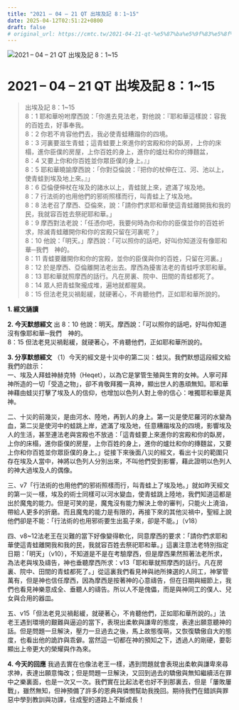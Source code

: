```yaml
---
title: "2021 – 04 – 21 QT 出埃及記 8：1~15"
date: 2025-04-12T02:51:22+0800
draft: false
# original_url: https://cmtc.tw/2021-04-21-qt-%e5%87%ba%e5%9f%83%e5%8f%8a%e8%a8%98-8%ef%bc%9a115
---
```


![2021 – 04 – 21 QT 出埃及記 8：1\~15](/images/qt.jpg   "2021 – 04 – 21 QT 出埃及記 8：1\~15")

# 2021 – 04 – 21 QT 出埃及記 8：1\~15

> 出埃及記 8：1\~15  
> 8：1 耶和華吩咐摩西說：「你進去見法老，對他說：『耶和華這樣說：容我的百姓去，好事奉我。  
> 8：2 你若不肯容他們去，我必使青蛙糟蹋你的四境。  
> 8：3 河裏要滋生青蛙；這青蛙要上來進你的宮殿和你的臥房，上你的床榻，進你臣僕的房屋，上你百姓的身上，進你的爐灶和你的摶麵盆，  
> 8：4 又要上你和你百姓並你眾臣僕的身上。』」  
> 8：5 耶和華曉諭摩西說：「你對亞倫說：『把你的杖伸在江、河、池以上，使青蛙到埃及地上來。』」  
> 8：6 亞倫便伸杖在埃及的諸水以上，青蛙就上來，遮滿了埃及地。  
> 8：7 行法術的也用他們的邪術照樣而行，叫青蛙上了埃及地。  
> 8：8 法老召了摩西、亞倫來，說：「請你們求耶和華使這青蛙離開我和我的民，我就容百姓去祭祀耶和華。」  
> 8：9 摩西對法老說：「任憑你吧，我要何時為你和你的臣僕並你的百姓祈求，除滅青蛙離開你和你的宮殿只留在河裏呢？」  
> 8：10 他說：「明天。」摩西說：「可以照你的話吧，好叫你知道沒有像耶和華─我們　神的。  
> 8：11 青蛙要離開你和你的宮殿，並你的臣僕與你的百姓，只留在河裏。」  
> 8：12 於是摩西、亞倫離開法老出去。摩西為擾害法老的青蛙呼求耶和華。  
> 8：13 耶和華就照摩西的話行。凡在房裏、院中、田間的青蛙都死了。  
> 8：14 眾人把青蛙聚攏成堆，遍地就都腥臭。  
> 8：15 但法老見災禍鬆緩，就硬著心，不肯聽他們，正如耶和華所說的。

**1. 經文誦讀**

**2.  今天默想經文**
出 8：10 他說：明天。摩西說：「可以照你的話吧，好叫你知道沒有像耶和華─我們　神的。  
8：15 但法老見災禍鬆緩，就硬著心，不肯聽他們，正如耶和華所說的。

**3. 分享默想經文**
（1）今天的經文是十災中的第二災：蛙災。我們默想這段經文給我們的啟示：  
一、埃及人拜蛙神赫克特（Heqet），以為它是掌管生殖與生育的女神。人寧可拜神所造的一切「受造之物」，卻不肯敬拜獨一真神，顯出世人的愚頑無知。耶和華神藉由蛙災打擊了埃及人的信仰，也增加以色列人對上帝的信心：唯獨耶和華是真神。

二、十災的前幾災，是由河水、陸地，再到人的身上。第一災是使尼羅河的水變為血，第二災是使河中的蛙跳上岸，遮滿了埃及地，任意糟蹋埃及的四境，影響埃及人的生活，甚至連法老與宮殿也不放過：「這青蛙要上來進你的宮殿和你的臥房，上你的床榻，進你臣僕的房屋，上你百姓的身上，進你的爐灶和你的摶麵盆，又要上你和你百姓並你眾臣僕的身上。」從接下來後面八災的經文，看出十災的範圍只存在埃及人當中，神將以色列人分別出來，不叫他們受到影響，藉此證明以色列人的神大過埃及人的偶像。

三、v7「行法術的也用他們的邪術照樣而行，叫青蛙上了埃及地。」就如昨天經文的第一災一樣，埃及的術士同樣可以河水變血，使青蛙跳上陸地，我們知道這都是出於魔鬼的能力。但是可笑的是，魔鬼沒有能力解決上帝的審判，只能火上澆油，帶給人更多的折磨。而且魔鬼的能力是有限的，再接下來的其他災禍中，聖經上說他們卻是不能：「行法術的也用邪術要生出虱子來，卻是不能。」（v18）

四、v8\~12法老王在災難的當下好像變得軟化，同意摩西的要求：「請你們求耶和華使這青蛙離開我和我的民，我就容百姓去祭祀耶和華。」這裏注意法老特別指定日期：「明天」（v10），不知道是不是在考驗摩西，但是摩西果然照著法老所求，為法老與埃及禱告，神也垂聽摩西所求：v13「耶和華就照摩西的話行。凡在房裏、院中、田間的青蛙都死了。」從這裏我們看見神與祂所揀選的人同工，神掌管萬有，但是神也信任摩西，因為摩西是按著神的心意禱告，但在日期與細節上，我們也看見神樂意成全、垂聽人的禱告。所以人不是傀儡，而是與神同工的僕人、兒女與合用的器皿。

五、v15「但法老見災禍鬆緩，就硬著心，不肯聽他們，正如耶和華所說的。」法老王遇到環境的艱難與逼迫的當下，表現出柔軟與謙卑的態度，表達出願意聽神的話。但是問題一旦解決，壓力一旦過去之後，馬上故態復萌，又恢復驕傲自大的態度，也看出他的詭詐與乖僻。當然這一切都在神的預知之下，透過人的剛硬，要彰顯出上帝更大的榮耀與作為來。

**4. 今天的回應**
我過去實在也像法老王一樣，遇到問題就會表現出柔軟與謙卑來尋求神，表達出願意悔改；但是問題一旦解決，又回到過去的驕傲與無知繼續活在罪中之樂裏面，也是一次又一次。我們實在比起法老也好不到那裏去，但是「屢敗屢戰」，雖然無知，但神預備了許多的恩典與憐憫幫助我挽回。期待我們在錯誤與罪惡中學到教訓與功課，往成聖的道路上不斷成長！
